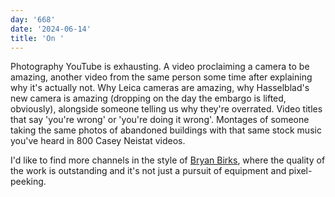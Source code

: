 ```yaml
---
day: '668'
date: '2024-06-14'
title: 'On '
---
```


Photography YouTube is exhausting. A video proclaiming a camera to be amazing, another video from the same person some time after explaining why it's actually not. Why Leica cameras are amazing, why Hasselblad's new camera is amazing (dropping on the day the embargo is lifted, obviously), alongside someone telling us why they're overrated. Video titles that say 'you're wrong' or 'you're doing it wrong'. Montages of someone taking the same photos of abandoned buildings with that same stock music you've heard in 800 Casey Neistat videos.

I'd like to find more channels in the style of [Bryan Birks](https://www.youtube.com/watch?v=3ukwG9kYqWI), where the quality of the work is outstanding and it's not just a pursuit of equipment and pixel-peeking.
